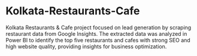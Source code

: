 # Kolkata-Restaurants-Cafe
Kolkata Restaurants &amp; Cafe project focused on lead generation by scraping restaurant data from Google Insights. The extracted data was analyzed in Power BI to identify the top five restaurants and cafes with strong SEO and high website quality, providing insights for business optimization.
